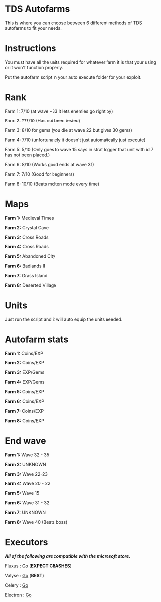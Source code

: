 # TDS Autofarms
This is where you can choose between 6 different methods of TDS autofarms to fit your needs.

# Instructions

You must have all the units required for whatever farm it is that your using or it won't function properly.

Put the autofarm script in your auto execute folder for your exploit.

# Rank

Farm 1: 7/10 (at wave ~33 it lets enemies go right by)

Farm 2: ???/10 (Has not been tested)

Farm 3: 8/10 for gems (you die at wave 22 but gives 30 gems)

Farm 4: 7/10 (unfortunately it doesn't just automatically just execute)

Farm 5: 5/10 (Only goes to wave 15 says in strat logger that unit with id 7 has not been placed.)

Farm 6: 8/10 (Works good ends at wave 31)

Farm 7: 7/10 (Good for beginners)

Farm 8: 10/10 (Beats molten mode every time)

# Maps

**Farm 1:** Medieval Times

**Farm 2:** Crystal Cave

**Farm 3:** Cross Roads

**Farm 4:** Cross Roads

**Farm 5:** Abandoned City

**Farm 6:** Badlands II

**Farm 7:** Grass Island

**Farm 8:** Deserted Village

# Units

Just run the script and it will auto equip the units needed.

# Autofarm stats

**Farm 1:** Coins/EXP

**Farm 2:** Coins/EXP

**Farm 3:** EXP/Gems

**Farm 4:** EXP/Gems

**Farm 5:** Coins/EXP

**Farm 6:** Coins/EXP

**Farm 7:** Coins/EXP

**Farm 8:** Coins/EXP

# End wave

**Farm 1:** Wave 32 - 35

**Farm 2:** UNKNOWN

**Farm 3:** Wave 22-23

**Farm 4:** Wave 20 - 22

**Farm 5:** Wave 15

**Farm 6:** Wave 31 - 32

**Farm 7:** UNKNOWN

**Farm 8:** Wave 40 (Beats boss)

# Executors

***All of the following  are compatible with the microsoft store.***

Fluxus : <a href="https://fluxteam.net" target="_Blank">Go</a> (**EXPECT CRASHES**)

Valyse : <a href="https://valyse.net" target="_Blank">Go</a> (**BEST**)

Celery : <a href="https://0xvienna.github.io/Celery/" target="_Blank">Go</a>

Electron : <a href="https://ryos.lol" target="_Blank">Go</a>
